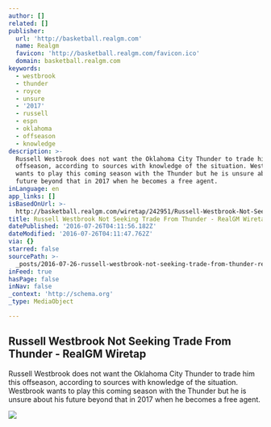 ```yaml
---
author: []
related: []
publisher:
  url: 'http://basketball.realgm.com'
  name: Realgm
  favicon: 'http://basketball.realgm.com/favicon.ico'
  domain: basketball.realgm.com
keywords:
  - westbrook
  - thunder
  - royce
  - unsure
  - '2017'
  - russell
  - espn
  - oklahoma
  - offseason
  - knowledge
description: >-
  Russell Westbrook does not want the Oklahoma City Thunder to trade him this
  offseason, according to sources with knowledge of the situation. Westbrook
  wants to play this coming season with the Thunder but he is unsure about his
  future beyond that in 2017 when he becomes a free agent.
inLanguage: en
app_links: []
isBasedOnUrl: >-
  http://basketball.realgm.com/wiretap/242951/Russell-Westbrook-Not-Seeking-Trade-From-Thunder
title: Russell Westbrook Not Seeking Trade From Thunder - RealGM Wiretap
datePublished: '2016-07-26T04:11:56.182Z'
dateModified: '2016-07-26T04:11:47.762Z'
via: {}
starred: false
sourcePath: >-
  _posts/2016-07-26-russell-westbrook-not-seeking-trade-from-thunder-realgm-wi.md
inFeed: true
hasPage: false
inNav: false
_context: 'http://schema.org'
_type: MediaObject

---
```

<article style=""><h1>Russell Westbrook Not Seeking Trade From Thunder - RealGM Wiretap</h1><p>Russell Westbrook does not want the Oklahoma City Thunder to trade him this offseason, according to sources with knowledge of the situation. Westbrook wants to play this coming season with the Thunder but he is unsure about his future beyond that in 2017 when he becomes a free agent.</p><img src="http://basketball.realgm.com/images/nba/4.2/wiretap/photos/2006/Westbrook_Russell_okc_141216.jpg" /></article>